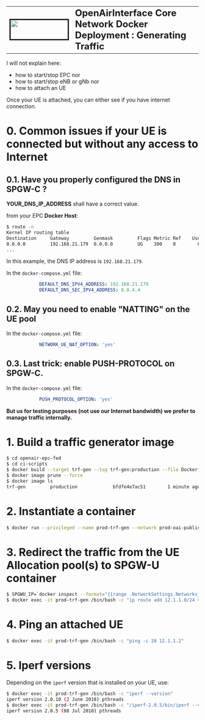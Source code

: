 <table style="border-collapse: collapse; border: none;">
  <tr style="border-collapse: collapse; border: none;">
    <td style="border-collapse: collapse; border: none;">
      <a href="http://www.openairinterface.org/">
         <img src="./images/oai_final_logo.png" alt="" border=3 height=50 width=150>
         </img>
      </a>
    </td>
    <td style="border-collapse: collapse; border: none; vertical-align: center;">
      <b><font size = "5">OpenAirInterface Core Network Docker Deployment : Generating Traffic</font></b>
    </td>
  </tr>
</table>

I will not explain here:

-  how to start/stop EPC nor
-  how to start/stop eNB or gNb nor
-  how to attach an UE

Once your UE is attached, you can either see if you have internet connection.

# 0. Common issues if your UE is connected but without any access to Internet #

## 0.1. Have you properly configured the DNS in SPGW-C ? ##

**YOUR_DNS_IP_ADDRESS** shall have a correct value.

from your EPC **Docker Host**:

```bash
$ route -n
Kernel IP routing table
Destination     Gateway         Genmask         Flags Metric Ref    Use Iface
0.0.0.0         192.168.21.179  0.0.0.0         UG    300    0        0 ens3
...
```

In this example, the DNS IP address is `192.168.21.179`.

In the `docker-compose.yml` file:

```yml
            DEFAULT_DNS_IPV4_ADDRESS: 192.168.21.179
            DEFAULT_DNS_SEC_IPV4_ADDRESS: 8.8.4.4
```

## 0.2. May you need to enable "NATTING" on the UE pool ##

In the `docker-compose.yml` file:

```yml
            NETWORK_UE_NAT_OPTION: 'yes'
```

## 0.3. Last trick: enable PUSH-PROTOCOL on SPGW-C. ##

In the `docker-compose.yml` file:

```yml
            PUSH_PROTOCOL_OPTION: 'yes'
```

**But us for testing purposes (not use our Internet bandwidth) we prefer to manage traffic internally.**

# 1. Build a traffic generator image #

```bash
$ cd openair-epc-fed
$ cd ci-scripts
$ docker build --target trf-gen --tag trf-gen:production --file Dockerfile.traffic.generator.ubuntu18.04 .
$ docker image prune --force
$ docker image ls
trf-gen         production             bfdfe4e7ac51        1 minute ago      217MB
```

# 2. Instantiate a container #

```bash
$ docker run --privileged --name prod-trf-gen --network prod-oai-public-net -d trf-gen:production
```

# 3. Redirect the traffic from the UE Allocation pool(s) to SPGW-U container #

```bash
$ SPGWU_IP=`docker inspect --format="{{range .NetworkSettings.Networks}}{{.IPAddress}}{{end}}" prod-oai-spgwu-tiny`
$ docker exec -it prod-trf-gen /bin/bash -c "ip route add 12.1.1.0/24 via ${SPGWU_IP} dev eth0"
```

# 4. Ping an attached UE #

```bash
$ docker exec -it prod-trf-gen /bin/bash -c "ping -c 20 12.1.1.2"
```

# 5. Iperf versions #

Depending on the `iperf` version that is installed on your UE, use:

```bash
$ docker exec -it prod-trf-gen /bin/bash -c "iperf --version"
iperf version 2.0.10 (2 June 2018) pthreads
$ docker exec -it prod-trf-gen /bin/bash -c "/iperf-2.0.5/bin/iperf --version"
iperf version 2.0.5 (08 Jul 2010) pthreads
```


